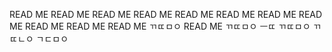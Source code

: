 READ ME
READ ME
READ ME
READ ME
READ ME
READ ME
READ ME
READ ME
READ ME
READ ME
READ ME
ㄲㄸㅁㅇ 
READ ME
ㄲㄸㅁㅇ ㅡㄸ
ㄲㄸㅁㅇ
ㄲㄸㄴㅇ
ㄱㄷㅁㅇ
